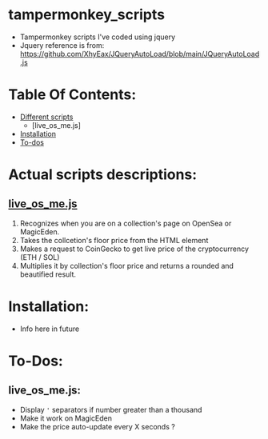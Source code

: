 # tampermonkey_scripts
* Tampermonkey scripts I've coded using jquery 
* Jquery reference is from: https://github.com/XhyEax/JQueryAutoLoad/blob/main/JQueryAutoLoad.js
# Table Of Contents:
* [Different scripts](#actual-scripts-descriptions)
  * [live_os_me.js]
* [Installation](#installation)
* [To-dos](#to-dos)
# Actual scripts descriptions:
## [live_os_me.js](https://github.com/fr0gtastic/tampermonkey_scripts/live_os_me.js)
1. Recognizes when you are on a collection's page on OpenSea or MagicEden.
2. Takes the collcetion's floor price from the HTML element
3. Makes a request to CoinGecko to get live price of the cryptocurrency (ETH / SOL)
4. Multiplies it by collection's floor price and returns a rounded and beautified result.

# Installation:
* Info here in future

# To-Dos:
## live_os_me.js:
* Display `'` separators if number greater than a thousand
* Make it work on MagicEden
* Make the price auto-update every X seconds ?
